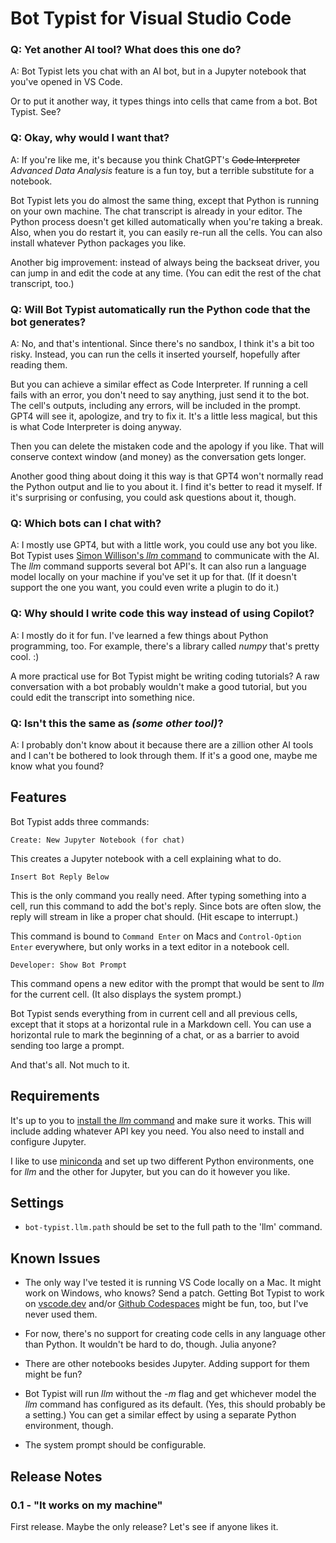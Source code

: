# Bot Typist for Visual Studio Code


### Q: Yet another AI tool? What does this one do?

A: Bot Typist lets you chat with an AI bot, but in a Jupyter notebook that you've opened in VS Code.

Or to put it another way, it types things into cells that came from a bot. Bot Typist. See?

### Q: Okay, why would I want that?

A: If you're like me, it's because you think ChatGPT's ~~Code Interpreter~~ *Advanced Data Analysis* feature is a fun toy, but a terrible substitute for a notebook.

Bot Typist lets you do almost the same thing, except that Python is running on your own machine. The chat transcript is already in your editor. The Python process doesn't get killed automatically when you're taking a break. Also, when you do restart it, you can easily re-run all the cells. You can also install whatever Python packages you like.

Another big improvement: instead of always being the backseat driver, you can jump in and edit the code at any time. (You can edit the rest of the chat transcript, too.)

### Q: Will Bot Typist automatically run the Python code that the bot generates?

A: No, and that's intentional. Since there's no sandbox, I think it's a bit too risky. Instead, you can run the cells it inserted yourself, hopefully after reading them.

But you can achieve a similar effect as Code Interpreter. If running a cell fails with an error, you don't need to say anything, just send it to the bot. The cell's outputs, including any errors, will be included in the prompt. GPT4 will see it, apologize, and try to fix it. It's a little less magical, but this is what Code Interpreter is doing anyway.

Then you can delete the mistaken code and the apology if you like. That will conserve context window (and money) as the conversation gets longer.

Another good thing about doing it this way is that GPT4 won't normally read the Python output and lie to you about it. I find it's better to read it myself. If it's surprising or confusing, you could ask questions about it, though.

### Q: Which bots can I chat with?

A: I mostly use GPT4, but with a little work, you could use any bot you like. Bot Typist uses [Simon Willison's *llm* command](https://llm.datasette.io/) to communicate with the AI. The *llm* command supports several bot API's. It can also run a language model locally on your machine if you've set it up for that. (If it doesn't support the one you want, you could even write a plugin to do it.)

### Q: Why should I write code this way instead of using Copilot?

A: I mostly do it for fun. I've learned a few things about Python programming, too. For example, there's a library called *numpy* that's pretty cool. :)

A more practical use for Bot Typist might be writing coding tutorials? A raw conversation with a bot probably wouldn't make a good tutorial, but you could edit the transcript into something nice.

### Q: Isn't this the same as *(some other tool)*?

A: I probably don't know about it because there are a zillion other AI tools and I can't be bothered to look through them. If it's a good one, maybe me know what you found?

## Features

Bot Typist adds three commands:

`Create: New Jupyter Notebook (for chat)`

This creates a Jupyter notebook with a cell explaining what to do.

`Insert Bot Reply Below`

This is the only command you really need. After typing something into a cell, run this command to add the bot's reply. Since bots are often slow, the reply will stream in like a proper chat should. (Hit escape to interrupt.)

This command is bound to `Command Enter` on Macs and `Control-Option Enter` everywhere, but only works in a text editor in a notebook cell.

`Developer: Show Bot Prompt`

This command opens a new editor with the prompt that would be sent to *llm* for the current cell. (It also displays the system prompt.)

Bot Typist sends everything from in current cell and all previous cells, except that it stops at a horizontal rule in a Markdown cell. You can use a horizontal rule to mark the beginning of a chat, or as a barrier to avoid sending too large a prompt.

And that's all. Not much to it.

## Requirements

It's up to you to [install the *llm* command](https://llm.datasette.io/en/stable/setup.html) and make sure it works. This will include adding whatever API key you need. You also need to install and configure Jupyter.

I like to use [miniconda](https://docs.conda.io/projects/miniconda/en/latest/) and set up two different Python environments, one for *llm* and the other for Jupyter, but you can do it however you like.

## Settings

- `bot-typist.llm.path` should be set to the full path to the 'llm' command.

## Known Issues

* The only way I've tested it is running VS Code locally on a Mac. It might work on Windows, who knows? Send a patch. Getting Bot Typist to work on [vscode.dev](https://vscode.dev/) and/or [Github Codespaces](https://github.com/features/codespaces) might be fun, too, but I've never used them.

* For now, there's no support for creating code cells in any language other than Python. It wouldn't be hard to do, though. Julia anyone?

* There are other notebooks besides Jupyter. Adding support for them might be fun?

* Bot Typist will run *llm* without the *-m* flag and get whichever model the *llm* command has configured as its default. (Yes, this should probably be a setting.) You can get a similar effect by using a separate Python environment, though.

* The system prompt should be configurable.

## Release Notes

### 0.1 - "It works on my machine"

First release. Maybe the only release? Let's see if anyone likes it.
